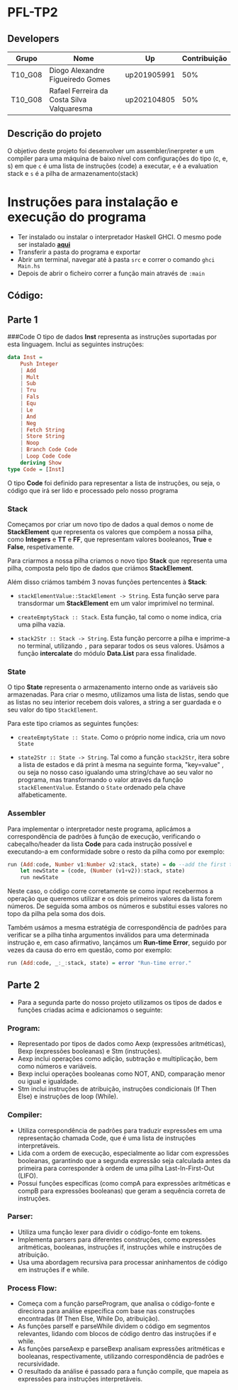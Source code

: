 # PFL-TP2
## Developers
 Grupo| Nome | Up | Contribuição |
  --- | --- | --- | --- |
T10_G08 | Diogo Alexandre Figueiredo Gomes | up201905991 | 50%
T10_G08 | Rafael Ferreira da Costa Silva Valquaresma | up202104805 | 50%

## Descrição do projeto
O objetivo deste projeto foi desenvolver um assembler/inerpreter e um compiler para uma máquina de baixo nível com configurações do tipo (c, e, s) em que ``c`` é uma lista
de instruções (code) a executar, ``e`` é a  evaluation stack e ``s`` é a pilha de armazenamento(stack)

# Instruções para instalação e execução do programa

* Ter instalado ou instalar o interpretador Haskell GHCI. O mesmo pode ser instalado [**aqui**](https://www.haskell.org/ghcup/)
* Transferir a pasta do programa e exportar
* Abrir um terminal, navegar até à pasta ``src`` e correr o comando ``ghci Main.hs`` 
* Depois de abrir o ficheiro correr a função main através de ```:main```

## Código: 

## Parte 1

###Code
O tipo de dados **Inst** representa as instruções suportadas por esta linguagem. Inclui as seguintes instruções:

```Haskell
data Inst =
    Push Integer
    | Add 
    | Mult 
    | Sub 
    | Tru 
    | Fals 
    | Equ 
    | Le 
    | And 
    | Neg 
    | Fetch String 
    | Store String 
    | Noop 
    | Branch Code Code 
    | Loop Code Code
    deriving Show
type Code = [Inst]
```

O tipo **Code** foi definido para representar a lista de instruções, ou seja, o código que irá ser lido e processado pelo nosso programa

### Stack
Começamos por criar um novo tipo de dados a qual demos o nome de **StackElement** que  representa os valores que compõem a nossa pilha, como **Integers** e **TT** e **FF**, que representam valores booleanos, **True** e **False**, respetivamente.

Para criarmos a nossa pilha criamos o novo tipo **Stack** que representa uma pilha, composta pelo tipo de dados que criámos **StackElement**.

Além disso criámos também 3 novas funções pertencentes à **Stack**:

- `stackElementValue::StackElement -> String`. Esta função serve para transdormar um **StackElement** em um valor imprimível no terminal.

- `createEmptyStack :: Stack`. Esta função, tal como o nome indica, cria uma pilha vazia.
        
- `stack2Str :: Stack -> String`. Esta função percorre a pilha e imprime-a no terminal, utilizando ``,`` para separar todos os seus valores. Usámos a função **intercalate** do módulo **Data.List** para essa finalidade.

### State

O tipo **State** representa o armazenamento interno onde as variáveis são armazenadas. Para criar o mesmo, utilizamos uma lista de listas, sendo que as listas no seu interior recebem dois valores, a string a ser guardada e o seu valor do tipo ``StackElement``.

Para este tipo criamos as seguintes funções:

- `createEmptyState :: State`. Como o próprio nome indica, cria um novo ``State``

- `state2Str :: State -> String`. Tal como a função `stack2Str`, itera sobre a lista de estados e dá print à mesma na seguinte forma, "key=value" , ou seja no nosso caso igualando uma string/chave ao seu valor no programa, mas transformando o valor através da função ``stackElementValue``. Estando o ``State`` ordenado pela chave alfabeticamente.

### Assembler

Para implementar o interpretador neste programa, aplicámos a correspondência de padrões à função de execução, verificando o cabeçalho/header da lista **Code** para cada instrução possível e executando-a em conformidade sobre o resto da pilha como por exemplo:
```Haskell
run (Add:code, Number v1:Number v2:stack, state) = do --add the first two values if stack not empty
    let newState = (code, (Number (v1+v2)):stack, state)
    run newState
```
Neste caso, o código corre corretamente se como input recebermos a operação que queremos utilizar e os dois primeiros valores da lista forem números. De seguida soma ambos os números e substitui esses valores no topo da pilha pela soma dos dois. 

Também usámos a mesma estratégia de correspondência de padrões para verificar se a pilha tinha argumentos inválidos para uma determinada instrução e, em caso afirmativo, lançámos um **Run-time Error**, seguido por vezes da causa do erro em questão, como por exemplo:
```Haskell
run (Add:code, _:_:stack, state) = error "Run-time error."
```

## Parte 2

* Para a segunda parte do nosso projeto utilizamos os tipos de dados e funções criadas acima e adicionamos o seguinte:

### Program:

- Representado por tipos de dados como Aexp (expressões aritméticas), Bexp (expressões booleanas) e Stm (instruções).
- Aexp inclui operações como adição, subtração e multiplicação, bem como números e variáveis.
- Bexp inclui operações booleanas como NOT, AND, comparação menor ou igual e igualdade.
- Stm inclui instruções de atribuição, instruções condicionais (If Then Else) e instruções de loop (While).

### Compiler:

- Utiliza correspondência de padrões para traduzir expressões em uma representação chamada Code, que é uma lista de instruções interpretáveis.
- Lida com a ordem de execução, especialmente ao lidar com expressões booleanas, garantindo que a segunda expressão seja calculada antes da primeira para corresponder à ordem de uma pilha Last-In-First-Out (LIFO).
- Possui funções específicas (como compA para expressões aritméticas e compB para expressões booleanas) que geram a sequência correta de instruções.

### Parser:

- Utiliza uma função lexer para dividir o código-fonte em tokens.
- Implementa parsers para diferentes construções, como expressões aritméticas, booleanas, instruções if, instruções while e instruções de atribuição.
- Usa uma abordagem recursiva para processar aninhamentos de código em instruções if e while.

### Process Flow:

- Começa com a função parseProgram, que analisa o código-fonte e direciona para análise específica com base nas construções encontradas (If Then Else, While Do, atribuição).
- As funções parseIf e parseWhile dividem o código em segmentos relevantes, lidando com blocos de código dentro das instruções if e while.
- As funções parseAexp e parseBexp analisam expressões aritméticas e booleanas, respectivamente, utilizando correspondência de padrões e recursividade.
- O resultado da análise é passado para a função compile, que mapeia as expressões para instruções interpretáveis.

